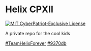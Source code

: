 # Helix CPXII
[![MIT CyberPatriot-Exclusive License](https://img.shields.io/badge/license-MIT%20CP--Exclusive-green.svg)](https://github.com/Cutwow/CPXI-Team-Helix/blob/master/LICENSE)

A private repo for the cool kids

[#TeamHelixForever](http://teamhelix.me)
[#9370db](http://9370db.me)
